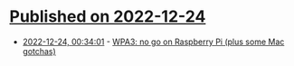 # [Published on 2022-12-24](index.md)

* [2022-12-24, 00:34:01](https://lobste.rs/s/owxohc/wpa3_no_go_on_raspberry_pi_plus_some_mac) - [WPA3: no go on Raspberry Pi (plus some Mac gotchas)](https://rachelbythebay.com/w/2022/12/22/wpa3/)
